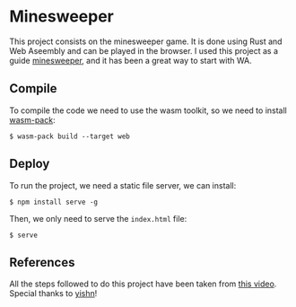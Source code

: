 # Minesweeper

This project consists on the minesweeper game. It is done using Rust and Web Aseembly and can be played in the browser. I used this project as a guide [minesweeper](https://github.com/yishn/lets-code/tree/main/minesweeper), and it has been a great way to start with WA.

## Compile

To compile the code we need to use the wasm toolkit, so we need to install [wasm-pack](https://rustwasm.github.io/wasm-pack/):

    $ wasm-pack build --target web

## Deploy

To run the project, we need a static file server, we can install:

    $ npm install serve -g

Then, we only need to serve the `index.html` file:

    $ serve

## References

All the steps followed to do this project have been taken from [this video](https://www.youtube.com/watch?v=0ywizYLPV00). Special thanks to [yishn](https://github.com/yishn)!
